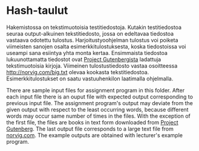 # Hash-taulut

Hakemistossa on tekstimuotoisia testitiedostoja. Kutakin testitiedostoa seuraa output-alkuinen tekstitiedosto, jossa on edeltavaa tiedostoa vastaava odotettu tulostus. Harjoitustyoohjelman tulostus voi poiketa viimeisten sanojen osalta esimerkkitulostuksesta, koska tiedostoissa voi useampi sana esiintya yhta monta kertaa. Ensimmaista tiedostoa lukuunottamatta tiedostot ovat [Project Gutenbergista](https://www.gutenberg.org/wiki/Main_Page) ladattuja tekstimuotoisia kirjoja. Viimeinen tulostustiedosto vastaa osoitteessa http://norvig.com/big.txt olevaa kookasta tekstitiedostoa. Esimerkkitulostukset on saatu vastuuhenkilon laatimalla ohjelmalla.

There are sample input files for assignment program in this folder. After each input file there is an ouput file with expected output corresponding to previous input file. The assignment program's output may deviate from the given output with respect to the least occurring words, because different words may occur same number of times in the files. With the exception of the first file, the files are books in text form downloaded from [Project Gutenberg](https://www.gutenberg.org/wiki/Main_Page). The last output file corresponds to a large text file from [norvig.com](http://norvig.com/big.txt). The example outputs are obtained with lecturer's example program.
